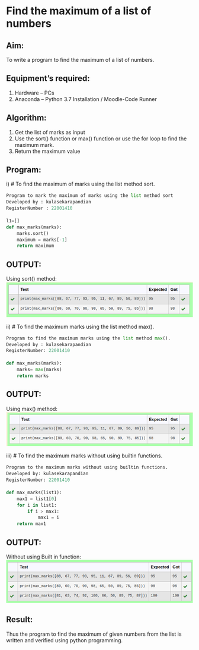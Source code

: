 # Find the maximum of a list of numbers
## Aim:
To write a program to find the maximum of a list of numbers.
## Equipment’s required:
1.	Hardware – PCs
2.	Anaconda – Python 3.7 Installation / Moodle-Code Runner
## Algorithm:
1.	Get the list of marks as input
2.	Use the sort() function or max() function or use the for loop to find the maximum mark.
3.	Return the maximum value
## Program:

i)	# To find the maximum of marks using the list method sort.
```Python
Program to mark the maximum of marks using the list method sort
Developed by : kulasekarapandian
RegisterNumber : 22001410

l1=[]
def max_marks(marks):
    marks.sort()
    maximum = marks[-1]
    return maximum
```

## OUTPUT:
Using sort() method:
![output](/output1.png)

ii)	# To find the maximum marks using the list method max().
```Python
Program to find the maximum marks using the list method max().
Developed by : kulasekarapandian
RegisterNumber: 22001410

def max_marks(marks):
    marks= max(marks)
    return marks
```

## OUTPUT:
Using max() method:
![output](/output2.png)

iii) # To find the maximum marks without using builtin functions.
```Python
Program to the maximum marks without using builtin functions.
Developed by: kulasekarapandian
RegisterNumber: 22001410

def max_marks(list1):
    max1 = list1[0]
    for i in list1:
        if i > max1:
            max1 = i
    return max1
```
## OUTPUT:
Without using Built in function:
![output](/output3.png)

## Result:
Thus the program to find the maximum of given numbers from the list is written and verified using python programming.